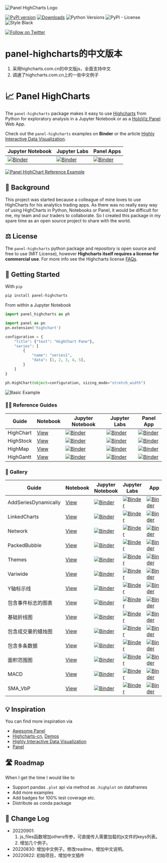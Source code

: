 ![Panel HighCharts Logo](https://raw.githubusercontent.com/markqiu/panel-highcharts-cn/main/assets/images/panel-highcharts-logo.png)

[![PyPI version](https://badge.fury.io/py/panel-sketch.svg)](https://pypi.org/project/panel-highcharts/) [![Downloads](https://pepy.tech/badge/panel-highcharts/month)](https://pepy.tech/project/panel-highcharts) ![Python Versions](https://img.shields.io/badge/python-3.6%20%7C%203.7%20%7C%203.8%20%7C%203.9-blue) ![PyPI - License](https://img.shields.io/pypi/l/panel-highcharts) ![Style Black](https://warehouse-camo.ingress.cmh1.psfhosted.org/fbfdc7754183ecf079bc71ddeabaf88f6cbc5c00/68747470733a2f2f696d672e736869656c64732e696f2f62616467652f636f64652532307374796c652d626c61636b2d3030303030302e737667)

[![Follow on Twitter](https://img.shields.io/twitter/follow/MarcSkovMadsen.svg?style=social)](https://twitter.com/MarcSkovMadsen)

# panel-highcharts的中文版本
1. 采用highcharts.com.cn的中文版js，全面支持中文
2. 调通了highcharts.com.cn上的一些中文例子


# &#128200; Panel HighCharts

The `panel-highcharts` package makes it easy to use [Highcharts](https://www.highcharts.com/) from Python for exploratory analysis in a Jupyter Notebook or as a [HoloViz Panel](https://panel.holoviz.org) Web App.

Check out the `panel-highcharts` examples on **Binder** or the article [Highly Interactive Data Visualization](https://towardsdatascience.com/highly-interactive-data-visualization-cd3a9b082370).

| Jupyter Notebook | Jupyter Labs | Panel Apps |
| - | - | - |
| [![Binder](https://mybinder.org/badge_logo.svg)](https://mybinder.org/v2/gh/markqiu/panel-highcharts-cn/HEAD?filepath=examples) | [![Binder](https://mybinder.org/badge_logo.svg)](https://mybinder.org/v2/gh/markqiu/panel-highcharts-cn/HEAD?urlpath=lab/tree/examples) | [![Binder](https://mybinder.org/badge_logo.svg)](https://mybinder.org/v2/gh/markqiu/panel-highcharts-cn/HEAD?urlpath=panel) |

[<img src="https://raw.githubusercontent.com/markqiu/panel-highcharts-cn/main/assets/images/panel-highcharts-binder.gif" alt="Panel HighChart Reference Example" style="max-width:100%;">](https://mybinder.org/v2/gh/markqiu/panel-highcharts-cn/HEAD?urlpath=lab/tree/examples/HighChart.ipynb)



## 🏁 Background

This project was started because a colleague of mine loves to use HighCharts for his analytics trading apps. As there was no really easy way of using HighCharts in Python, Notebooks or Panel, it would be difficult for me, my team and our traders to collaborate. So I created this package in my spare time as an open source project to share with the world.

## ⚖️ License

The `panel-highcharts` python package and repository is open source and free to use (MIT License), however **Highcharts itself requires a license for commercial use**. For more info see the Highcharts license [FAQs](https://shop.highsoft.com/faq).

## 🏃 Getting Started

With `pip`

```bash
pip install panel-highcharts
```

From within a Jupyter Notebook

```python
import panel_highcharts as ph

import panel as pn
pn.extension('highchart')
```

```python
configuration = {
    "title": {"text": "HighChart Pane"},
    "series": [
        {
            "name": "series1",
            "data": [1, 2, 3, 4, 5],
        }
    ]
}
```

```python
ph.HighChart(object=configuration, sizing_mode="stretch_width")
```

![Basic Example](https://raw.githubusercontent.com/markqiu/panel-highcharts-cn/main/assets/images/panel-highcharts-basic-example.png)

### 👩‍🏫 Reference Guides

| Guide | Notebook | Jupyter Notebook | Jupyter Labs | Panel App |
| - | - | - | - | - |
| HighChart | [View](https://github.com/markqiu/panel-highcharts-cn/blob/main/examples/HighChart.ipynb) | [![Binder](https://mybinder.org/badge_logo.svg)](https://mybinder.org/v2/gh/markqiu/panel-highcharts-cn/HEAD?filepath=examples/HighChart.ipynb) | [![Binder](https://mybinder.org/badge_logo.svg)](https://mybinder.org/v2/gh/markqiu/panel-highcharts-cn/HEAD?urlpath=lab/tree/examples/HighChart.ipynb) | [![Binder](https://mybinder.org/badge_logo.svg)](https://mybinder.org/v2/gh/markqiu/panel-highcharts-cn/HEAD?urlpath=panel/HighChart) |
| HighStock | [View](https://github.com/markqiu/panel-highcharts-cn/blob/main/examples/HighStock.ipynb) | [![Binder](https://mybinder.org/badge_logo.svg)](https://mybinder.org/v2/gh/markqiu/panel-highcharts-cn/HEAD?filepath=examples/HighStock.ipynb) | [![Binder](https://mybinder.org/badge_logo.svg)](https://mybinder.org/v2/gh/markqiu/panel-highcharts-cn/HEAD?urlpath=lab/tree/examples/HighStock.ipynb) | [![Binder](https://mybinder.org/badge_logo.svg)](https://mybinder.org/v2/gh/markqiu/panel-highcharts-cn/HEAD?urlpath=panel/HighStock) |
| HighMap | [View](https://github.com/markqiu/panel-highcharts-cn/blob/main/examples/HighMap.ipynb) | [![Binder](https://mybinder.org/badge_logo.svg)](https://mybinder.org/v2/gh/markqiu/panel-highcharts-cn/HEAD?filepath=examples/HighMap.ipynb) | [![Binder](https://mybinder.org/badge_logo.svg)](https://mybinder.org/v2/gh/markqiu/panel-highcharts-cn/HEAD?urlpath=lab/tree/examples/HighMap.ipynb) | [![Binder](https://mybinder.org/badge_logo.svg)](https://mybinder.org/v2/gh/markqiu/panel-highcharts-cn/HEAD?urlpath=panel/HighMap) |
| HighGantt | [View](https://github.com/markqiu/panel-highcharts-cn/blob/main/examples/HighGantt.ipynb) | [![Binder](https://mybinder.org/badge_logo.svg)](https://mybinder.org/v2/gh/markqiu/panel-highcharts-cn/HEAD?filepath=examples/HighGantt.ipynb) | [![Binder](https://mybinder.org/badge_logo.svg)](https://mybinder.org/v2/gh/markqiu/panel-highcharts-cn/HEAD?urlpath=lab/tree/examples/HighGantt.ipynb) | [![Binder](https://mybinder.org/badge_logo.svg)](https://mybinder.org/v2/gh/markqiu/panel-highcharts-cn/HEAD?urlpath=panel/HighGantt) |

### 🎨 Gallery

| Guide | Notebook | Jupyter Notebook | Jupyter Labs | App | App
| - | - | - | - |- | - |
| AddSeriesDynamically | [View](https://github.com/markqiu/panel-highcharts-cn/blob/main/examples/AddSeriesDynamically.ipynb) | [![Binder](https://mybinder.org/badge_logo.svg)](https://mybinder.org/v2/gh/markqiu/panel-highcharts-cn/HEAD?filepath=examples/AddSeriesDynamically.ipynb) | [![Binder](https://mybinder.org/badge_logo.svg)](https://mybinder.org/v2/gh/markqiu/panel-highcharts-cn/HEAD?urlpath=lab/tree/examples/AddSeriesDynamically.ipynb) | [![Binder](https://mybinder.org/badge_logo.svg)](https://mybinder.org/v2/gh/markqiu/panel-highcharts-cn/HEAD?urlpath=panel/AddSeriesDynamically) | |
| LinkedCharts | [View](https://github.com/markqiu/panel-highcharts-cn/blob/main/examples/LinkedCharts.ipynb) | [![Binder](https://mybinder.org/badge_logo.svg)](https://mybinder.org/v2/gh/markqiu/panel-highcharts-cn/HEAD?filepath=examples/LinkedCharts.ipynb) | [![Binder](https://mybinder.org/badge_logo.svg)](https://mybinder.org/v2/gh/markqiu/panel-highcharts-cn/HEAD?urlpath=lab/tree/examples/LinkedCharts.ipynb) | [![Binder](https://mybinder.org/badge_logo.svg)](https://mybinder.org/v2/gh/markqiu/panel-highcharts-cn/HEAD?urlpath=panel/LinkedCharts) | |
| Network | [View](https://github.com/markqiu/panel-highcharts-cn/blob/main/examples/Network.ipynb) | [![Binder](https://mybinder.org/badge_logo.svg)](https://mybinder.org/v2/gh/markqiu/panel-highcharts-cn/HEAD?filepath=examples/Network.ipynb) | [![Binder](https://mybinder.org/badge_logo.svg)](https://mybinder.org/v2/gh/markqiu/panel-highcharts-cn/HEAD?urlpath=lab/tree/examples/Network.ipynb) | [![Binder](https://mybinder.org/badge_logo.svg)](https://mybinder.org/v2/gh/markqiu/panel-highcharts-cn/HEAD?urlpath=panel/Network) | [Awesome Panel](https://awesome-panel.org/highcharts-network) |
| PackedBubble | [View](https://github.com/markqiu/panel-highcharts-cn/blob/main/examples/PackedBubble.ipynb) | [![Binder](https://mybinder.org/badge_logo.svg)](https://mybinder.org/v2/gh/markqiu/panel-highcharts-cn/HEAD?filepath=examples/PackedBubble.ipynb) | [![Binder](https://mybinder.org/badge_logo.svg)](https://mybinder.org/v2/gh/markqiu/panel-highcharts-cn/HEAD?urlpath=lab/tree/examples/PackedBubble.ipynb) | [![Binder](https://mybinder.org/badge_logo.svg)](https://mybinder.org/v2/gh/markqiu/panel-highcharts-cn/HEAD?urlpath=panel/PackedBubble) | |
| Themes | [View](https://github.com/markqiu/panel-highcharts-cn/blob/main/examples/Themes.ipynb) | [![Binder](https://mybinder.org/badge_logo.svg)](https://mybinder.org/v2/gh/markqiu/panel-highcharts-cn/HEAD?filepath=examples/Themes.ipynb) | [![Binder](https://mybinder.org/badge_logo.svg)](https://mybinder.org/v2/gh/markqiu/panel-highcharts-cn/HEAD?urlpath=lab/tree/examples/Themes.ipynb) | [![Binder](https://mybinder.org/badge_logo.svg)](https://mybinder.org/v2/gh/markqiu/panel-highcharts-cn/HEAD?urlpath=panel/Themes) | |
| Variwide | [View](https://github.com/markqiu/panel-highcharts-cn/blob/main/examples/Variwide.ipynb) | [![Binder](https://mybinder.org/badge_logo.svg)](https://mybinder.org/v2/gh/markqiu/panel-highcharts-cn/HEAD?filepath=examples/Variwide.ipynb) | [![Binder](https://mybinder.org/badge_logo.svg)](https://mybinder.org/v2/gh/markqiu/panel-highcharts-cn/HEAD?urlpath=lab/tree/examples/Variwide.ipynb) | [![Binder](https://mybinder.org/badge_logo.svg)](https://mybinder.org/v2/gh/markqiu/panel-highcharts-cn/HEAD?urlpath=panel/Variwide) | |
| Y轴标示线 | [View](https://github.com/markqiu/panel-highcharts-cn/blob/main/examples/Y轴标示线.ipynb) | [![Binder](https://mybinder.org/badge_logo.svg)](https://mybinder.org/v2/gh/markqiu/panel-highcharts-cn/HEAD?filepath=examples/Y轴标示线.ipynb) | [![Binder](https://mybinder.org/badge_logo.svg)](https://mybinder.org/v2/gh/markqiu/panel-highcharts-cn/HEAD?urlpath=lab/tree/examples/Y轴标示线.ipynb) | [![Binder](https://mybinder.org/badge_logo.svg)](https://mybinder.org/v2/gh/markqiu/panel-highcharts-cn/HEAD?urlpath=panel/Y轴标示线) | |
| 包含事件标志的图表 | [View](https://github.com/markqiu/panel-highcharts-cn/blob/main/examples/包含事件标志的图表.ipynb) | [![Binder](https://mybinder.org/badge_logo.svg)](https://mybinder.org/v2/gh/markqiu/panel-highcharts-cn/HEAD?filepath=examples/包含事件标志的图表.ipynb) | [![Binder](https://mybinder.org/badge_logo.svg)](https://mybinder.org/v2/gh/markqiu/panel-highcharts-cn/HEAD?urlpath=lab/tree/examples/包含事件标志的图表.ipynb) | [![Binder](https://mybinder.org/badge_logo.svg)](https://mybinder.org/v2/gh/markqiu/panel-highcharts-cn/HEAD?urlpath=panel/包含事件标志的图表) | |
| 基础折线图 | [View](https://github.com/markqiu/panel-highcharts-cn/blob/main/examples/基础折线图.ipynb) | [![Binder](https://mybinder.org/badge_logo.svg)](https://mybinder.org/v2/gh/markqiu/panel-highcharts-cn/HEAD?filepath=examples/基础折线图.ipynb) | [![Binder](https://mybinder.org/badge_logo.svg)](https://mybinder.org/v2/gh/markqiu/panel-highcharts-cn/HEAD?urlpath=lab/tree/examples/基础折线图.ipynb) | [![Binder](https://mybinder.org/badge_logo.svg)](https://mybinder.org/v2/gh/markqiu/panel-highcharts-cn/HEAD?urlpath=panel/基础折线图) | |
| 包含成交量的蜡烛图 | [View](https://github.com/markqiu/panel-highcharts-cn/blob/main/examples/包含成交量的蜡烛图.ipynb) | [![Binder](https://mybinder.org/badge_logo.svg)](https://mybinder.org/v2/gh/markqiu/panel-highcharts-cn/HEAD?filepath=examples/包含成交量的蜡烛图.ipynb) | [![Binder](https://mybinder.org/badge_logo.svg)](https://mybinder.org/v2/gh/markqiu/panel-highcharts-cn/HEAD?urlpath=lab/tree/examples/包含成交量的蜡烛图.ipynb) | [![Binder](https://mybinder.org/badge_logo.svg)](https://mybinder.org/v2/gh/markqiu/panel-highcharts-cn/HEAD?urlpath=panel/包含成交量的蜡烛图) | |
| 包含多条数据 | [View](https://github.com/markqiu/panel-highcharts-cn/blob/main/examples/包含多条数据.ipynb) | [![Binder](https://mybinder.org/badge_logo.svg)](https://mybinder.org/v2/gh/markqiu/panel-highcharts-cn/HEAD?filepath=examples/包含多条数据.ipynb) | [![Binder](https://mybinder.org/badge_logo.svg)](https://mybinder.org/v2/gh/markqiu/panel-highcharts-cn/HEAD?urlpath=lab/tree/examples/包含多条数据.ipynb) | [![Binder](https://mybinder.org/badge_logo.svg)](https://mybinder.org/v2/gh/markqiu/panel-highcharts-cn/HEAD?urlpath=panel/包含多条数据) | |
| 面积范围图 | [View](https://github.com/markqiu/panel-highcharts-cn/blob/main/examples/面积范围图.ipynb) | [![Binder](https://mybinder.org/badge_logo.svg)](https://mybinder.org/v2/gh/markqiu/panel-highcharts-cn/HEAD?filepath=examples/面积范围图.ipynb) | [![Binder](https://mybinder.org/badge_logo.svg)](https://mybinder.org/v2/gh/markqiu/panel-highcharts-cn/HEAD?urlpath=lab/tree/examples/面积范围图.ipynb) | [![Binder](https://mybinder.org/badge_logo.svg)](https://mybinder.org/v2/gh/markqiu/panel-highcharts-cn/HEAD?urlpath=panel/面积范围图) | |
| MACD | [View](https://github.com/markqiu/panel-highcharts-cn/blob/main/examples/MACD.ipynb) | [![Binder](https://mybinder.org/badge_logo.svg)](https://mybinder.org/v2/gh/markqiu/panel-highcharts-cn/HEAD?filepath=examples/MACD.ipynb) | [![Binder](https://mybinder.org/badge_logo.svg)](https://mybinder.org/v2/gh/markqiu/panel-highcharts-cn/HEAD?urlpath=lab/tree/examples/MACD.ipynb) | [![Binder](https://mybinder.org/badge_logo.svg)](https://mybinder.org/v2/gh/markqiu/panel-highcharts-cn/HEAD?urlpath=panel/MACD) | |
| SMA_VbP | [View](https://github.com/markqiu/panel-highcharts-cn/blob/main/examples/SMA_VbP.ipynb) | [![Binder](https://mybinder.org/badge_logo.svg)](https://mybinder.org/v2/gh/markqiu/panel-highcharts-cn/HEAD?filepath=examples/SMA_VbP.ipynb) | [![Binder](https://mybinder.org/badge_logo.svg)](https://mybinder.org/v2/gh/markqiu/panel-highcharts-cn/HEAD?urlpath=lab/tree/examples/SMA_VbP.ipynb) | [![Binder](https://mybinder.org/badge_logo.svg)](https://mybinder.org/v2/gh/markqiu/panel-highcharts-cn/HEAD?urlpath=panel/SMA_VbP) | |

## 💡 Inspiration

You can find more inspiration via

- [Awesome Panel](https://awesome-panel.org)
- [Highcharts-cn](https://www.highcharts.com.cn), [Demos](https://www.highcharts.com.cn/demo)
- [Highly Interactive Data Visualization](https://towardsdatascience.com/highly-interactive-data-visualization-cd3a9b082370)
- [Panel](https://panel.holoviz.org)

## 🛣️ Roadmap

When I get the time I would like to

- Support pandas `.plot` api via method as `.highplot` on dataframes
- Add more examples
- Add badges for 100% test coverage etc.
- Distribute as conda package

## 📰 Change Log

- 20220901: 
  1. js_files函数增加others传参，可直接传入需要加载的js文件的keys列表。 
  2. 增加几个例子。
- 20220830: 增加中文例子。修改readme，增加中文说明。
- 20220822: 初始项目，增加中文插件
